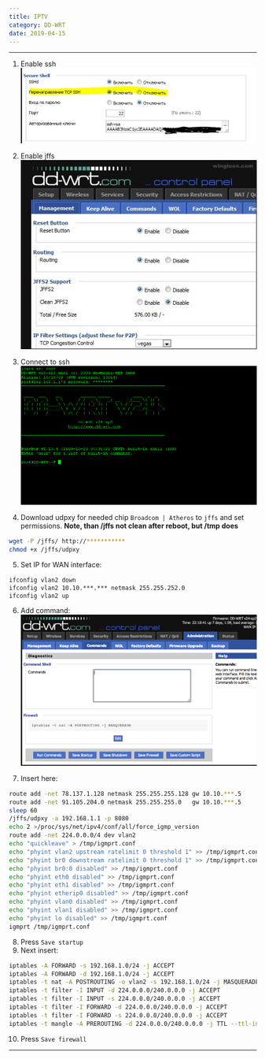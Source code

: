 ```yaml
---
title: IPTV
category: DD-WRT
date: 2019-04-15
---
```


-----

1. Enable ssh ![](/assets/img/dd-wrt/enable-ssh.jpg)

2. Enable jffs ![](/assets/img/dd-wrt/enable-jffs.jpg)

3. Connect to ssh ![](/assets/img/dd-wrt/connect-to-ssh.png)

4. Download udpxy for needed chip `Broadcom | Atheros` to `jffs` and set permissions.
**Note, than /jffs not clean after reboot, but /tmp does**
```bash
wget -P /jffs/ http://***********
chmod +x /jffs/udpxy
```

5. Set IP for WAN interface:
```
ifconfig vlan2 down
ifconfig vlan2 10.10.***.*** netmask 255.255.252.0
ifconfig vlan2 up
```

6. Add command:
![](/assets/img/dd-wrt/add-command.png)

7. Insert here:
```bash
route add -net 78.137.1.128 netmask 255.255.255.128 gw 10.10.***.5
route add -net 91.105.204.0 netmask 255.255.255.0   gw 10.10.***.5
sleep 60
/jffs/udpxy -a 192.168.1.1 -p 8080
echo 2 >/proc/sys/net/ipv4/conf/all/force_igmp_version
route add -net 224.0.0.0/4 dev vlan2
echo "quickleave" > /tmp/igmprt.conf
echo "phyint vlan2 upstream ratelimit 0 threshold 1" >> /tmp/igmprt.conf
echo "phyint br0 downstream ratelimit 0 threshold 1" >> /tmp/igmprt.conf
echo "phyint br0:0 disabled" >> /tmp/igmprt.conf
echo "phyint eth0 disabled" >> /tmp/igmprt.conf
echo "phyint eth1 disabled" >> /tmp/igmprt.conf
echo "phyint etherip0 disabled" >> /tmp/igmprt.conf
echo "phyint vlan0 disabled" >> /tmp/igmprt.conf
echo "phyint vlan1 disabled" >> /tmp/igmprt.conf
echo "phyint lo disabled" >> /tmp/igmprt.conf
igmprt /tmp/igmprt.conf
````

8. Press `Save startup`
9. Next insert:
````bash
iptables -A FORWARD -s 192.168.1.0/24 -j ACCEPT
iptables -A FORWARD -d 192.168.1.0/24 -j ACCEPT
iptables -t nat -A POSTROUTING -o vlan2 -s 192.168.1.0/24 -j MASQUERADE
iptables -t filter -I INPUT -d 224.0.0.0/240.0.0.0 -j ACCEPT
iptables -t filter -I INPUT -s 224.0.0.0/240.0.0.0 -j ACCEPT
iptables -t filter -I FORWARD -d 224.0.0.0/240.0.0.0 -j ACCEPT
iptables -t filter -I FORWARD -s 224.0.0.0/240.0.0.0 -j ACCEPT
iptables -t mangle -A PREROUTING -d 224.0.0.0/240.0.0.0 -j TTL --ttl-inc 1
````

10. Press `Save firewall`

-----